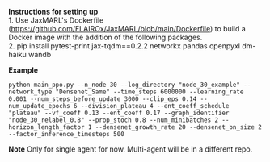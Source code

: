 **Instructions for setting up**
<br>1. Use JaxMARL's Dockerfile (https://github.com/FLAIROx/JaxMARL/blob/main/Dockerfile) to build a Docker image with the addition of the following packages.
<br>2. pip install pytest-print jax-tqdm==0.2.2 networkx pandas openpyxl dm-haiku wandb

**Example**
```
python main_ppo.py --n_node 30 --log_directory "node_30_example" --network_type "Densenet_Same" --time_steps 6000000 --learning_rate 0.001 --num_steps_before_update 3000 --clip_eps 0.14 --num_update_epochs 6 --division_plateau 4 --ent_coeff_schedule "plateau" --vf_coeff 0.13 --ent_coeff 0.17 --graph_identifier "node_30_relabel_0.8" --prop_stoch 0.8 --num_minibatches 2 --horizon_length_factor 1 --densenet_growth_rate 20 --densenet_bn_size 2 --factor_inference_timesteps 500
```

**Note**
Only for single agent for now. Multi-agent will be in a different repo. 



